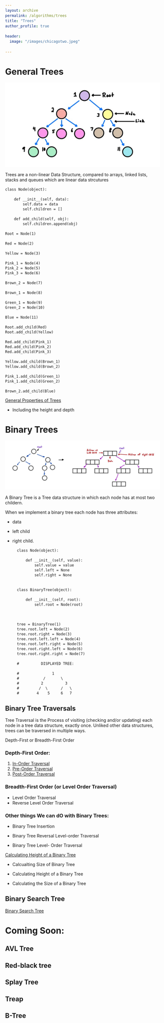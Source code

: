 ```yaml
---
layout: archive
permalink: /algorithms/trees
title: "Trees"
author_profile: true

header:
  image: "/images/chicagotwo.jpeg"
  
---
```


# General Trees

![inserting an Image](/images/tree/tree.jpg)

Trees are a non-linear Data Structure, compared to arrays, linked lists, stacks and queues which are linear data strcutures


    class Node(object):

        def __init__(self, data):
            self.data = data
            self.children = []

        def add_child(self, obj):
            self.children.append(obj)

    Root = Node(1)

    Red = Node(2)

    Yellow = Node(3)

    Pink_1 = Node(4)
    Pink_2 = Node(5)
    Pink_3 = Node(6)

    Brown_2 = Node(7)

    Brown_1 = Node(8)

    Green_1 = Node(9)
    Green_2 = Node(10)

    Blue = Node(11)

    Root.add_child(Red)
    Root.add_child(Yellow)

    Red.add_child(Pink_1)
    Red.add_child(Pink_2)
    Red.add_child(Pink_3)

    Yellow.add_child(Brown_1)
    Yellow.add_child(Brown_2)

    Pink_1.add_child(Green_1)
    Pink_1.add_child(Green_2)

    Brown_2.add_child(Blue)

    



[General Properties of Trees](https://devintheengineer.com/algorithms/trees/general_tree)

 - Including the height and depth


 

# Binary Trees

![inserting an Image](/images/tree/binary_tree.jpg)


A Binary Tree is a Tree data structure in which each node has at most two childern.

When we implement a binary tree each node has three attributes:

- data
- left child
- right child.



        class Node(object):
        
            def __init__(self, value):
                self.value = value
                self.left = None
                self.right = None


        class BinaryTree(object):
        
            def __init__(self, root):
                self.root = Node(root)



        tree = BinaryTree(1)
        tree.root.left = Node(2)
        tree.root.right = Node(3)
        tree.root.left.left = Node(4)
        tree.root.left.right = Node(5)
        tree.root.right.left = Node(6)
        tree.root.right.right = Node(7)

        #          DISPLAYED TREE:

        #               1
        #           /       \  
        #          2          3  
        #         /  \      /   \
        #        4    5     6   7 


## Binary Tree Traversals

Tree Traversal is the Process of visiting (checking and/or updating) each node in a tree data structure, exactly once. Unliked other data structures, trees can be traversed in multiple ways.

Depth-First or Breadth-First Order

### Depth-First Order:

1. [In-Order Traversal](https://devintheengineer.com/algorithms/trees/in_order)
2. [Pre-Order Traversal](https://devintheengineer.com/algorithms/trees/pre_order)
3. [Post-Order Traversal](https://devintheengineer.com/algorithms/trees/post_order)

### Breadth-First Order (or Level Order Traversal)

- Level Order Traversal
- Reverse Level Order Traversal


### Other things We can dO with Binary Trees:

- Binary Tree Insertion

- Binary Tree Reversal Level-order Traversal

- Binary Tree Level- Order Traversal

[Calculating Height of a Binary Tree](https://devintheengineer.com/algorithms/trees/height_of_tree)

- Calcualting Size of Binary Tree

- Calculating Height of a Binary Tree

- Calculating the Size of a Binary Tree


## Binary Search Tree

[Binary Search Tree](https://devintheengineer.com/algorithms/trees/bst)



# Coming Soon:

## AVL Tree

## Red-black tree

## Splay Tree

## Treap

## B-Tree


